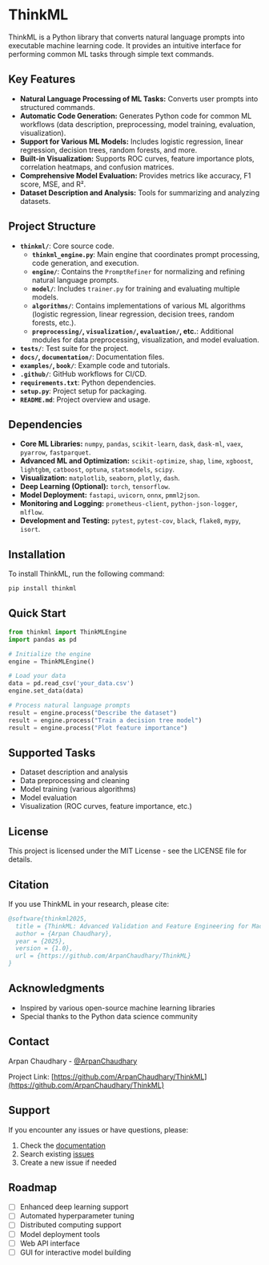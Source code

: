 # ThinkML

ThinkML is a Python library that converts natural language prompts into executable machine learning code. It provides an intuitive interface for performing common ML tasks through simple text commands.

## Key Features

- **Natural Language Processing of ML Tasks:** Converts user prompts into structured commands.
- **Automatic Code Generation:** Generates Python code for common ML workflows (data description, preprocessing, model training, evaluation, visualization).
- **Support for Various ML Models:** Includes logistic regression, linear regression, decision trees, random forests, and more.
- **Built-in Visualization:** Supports ROC curves, feature importance plots, correlation heatmaps, and confusion matrices.
- **Comprehensive Model Evaluation:** Provides metrics like accuracy, F1 score, MSE, and R².
- **Dataset Description and Analysis:** Tools for summarizing and analyzing datasets.

## Project Structure

- **`thinkml/`**: Core source code.
  - **`thinkml_engine.py`**: Main engine that coordinates prompt processing, code generation, and execution.
  - **`engine/`**: Contains the `PromptRefiner` for normalizing and refining natural language prompts.
  - **`model/`**: Includes `trainer.py` for training and evaluating multiple models.
  - **`algorithms/`**: Contains implementations of various ML algorithms (logistic regression, linear regression, decision trees, random forests, etc.).
  - **`preprocessing/`, `visualization/`, `evaluation/`, etc.**: Additional modules for data preprocessing, visualization, and model evaluation.
- **`tests/`**: Test suite for the project.
- **`docs/`, `documentation/`**: Documentation files.
- **`examples/`, `book/`**: Example code and tutorials.
- **`.github/`**: GitHub workflows for CI/CD.
- **`requirements.txt`**: Python dependencies.
- **`setup.py`**: Project setup for packaging.
- **`README.md`**: Project overview and usage.

## Dependencies

- **Core ML Libraries:** `numpy`, `pandas`, `scikit-learn`, `dask`, `dask-ml`, `vaex`, `pyarrow`, `fastparquet`.
- **Advanced ML and Optimization:** `scikit-optimize`, `shap`, `lime`, `xgboost`, `lightgbm`, `catboost`, `optuna`, `statsmodels`, `scipy`.
- **Visualization:** `matplotlib`, `seaborn`, `plotly`, `dash`.
- **Deep Learning (Optional):** `torch`, `tensorflow`.
- **Model Deployment:** `fastapi`, `uvicorn`, `onnx`, `pmml2json`.
- **Monitoring and Logging:** `prometheus-client`, `python-json-logger`, `mlflow`.
- **Development and Testing:** `pytest`, `pytest-cov`, `black`, `flake8`, `mypy`, `isort`.

## Installation

To install ThinkML, run the following command:

```bash
pip install thinkml
```

## Quick Start

```python
from thinkml import ThinkMLEngine
import pandas as pd

# Initialize the engine
engine = ThinkMLEngine()

# Load your data
data = pd.read_csv('your_data.csv')
engine.set_data(data)

# Process natural language prompts
result = engine.process("Describe the dataset")
result = engine.process("Train a decision tree model")
result = engine.process("Plot feature importance")
```

## Supported Tasks

- Dataset description and analysis
- Data preprocessing and cleaning
- Model training (various algorithms)
- Model evaluation
- Visualization (ROC curves, feature importance, etc.)

## License

This project is licensed under the MIT License - see the LICENSE file for details.

## Citation

If you use ThinkML in your research, please cite:

```bibtex
@software{thinkml2025,
  title = {ThinkML: Advanced Validation and Feature Engineering for Machine Learning},
  author = {Arpan Chaudhary},
  year = {2025},
  version = {1.0},
  url = {https://github.com/ArpanChaudhary/ThinkML}
}
```

## Acknowledgments

- Inspired by various open-source machine learning libraries
- Special thanks to the Python data science community

## Contact

Arpan Chaudhary - [@ArpanChaudhary](https://github.com/ArpanChaudhary)

Project Link: [https://github.com/ArpanChaudhary/ThinkML](https://github.com/ArpanChaudhary/ThinkML)

## Support

If you encounter any issues or have questions, please:

1. Check the [documentation](https://github.com/ArpanChaudhary/ThinkML#readme)
2. Search existing [issues](https://github.com/ArpanChaudhary/ThinkML/issues)
3. Create a new issue if needed

## Roadmap

- [ ] Enhanced deep learning support
- [ ] Automated hyperparameter tuning
- [ ] Distributed computing support
- [ ] Model deployment tools
- [ ] Web API interface
- [ ] GUI for interactive model building 